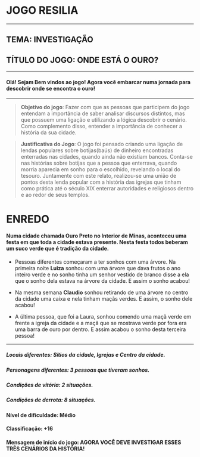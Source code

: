 # JOGO RESILIA

***
## **TEMA**: INVESTIGAÇÃO
## **TÍTULO DO JOGO**: ONDE ESTÁ O OURO?

---
#### Olá! Sejam Bem vindos ao jogo! Agora você embarcar numa jornada para descobrir onde se encontra o ouro!

---
> **Objetivo do jogo**: Fazer com que as pessoas que participem do jogo entendam a importância de saber analisar discursos distintos, mas que possuem uma ligação e utilizando a lógica descobrir o cenário. Como complemento disso, entender a importância de conhecer a história da sua cidade. 

> **Justificativa do Jogo**: O jogo foi pensado criando uma ligação de lendas populares sobre botijas(baús) de dinheiro encontradas enterradas nas cidades, quando ainda não existiam bancos. Conta-se nas histórias sobre botijas que a pessoa que enterrava, quando morria aparecia em sonho para o escolhido, revelando o local do tesouro. 
Juntamente com este relato, realizou-se uma união de pontos desta lenda popular com a história das igrejas que tinham como prática até o século XIX enterrar autoridades e religiosos dentro e ao redor de seus templos. 

# ENREDO

#### Numa cidade chamada Ouro Preto no Interior de Minas, aconteceu uma festa em que toda a cidade estava presente. Nesta festa todos beberam um suco verde que é tradição da cidade.
 + Pessoas diferentes começaram a ter sonhos com uma árvore. Na primeira noite **Luiza** sonhou com uma árvore que dava frutos o ano inteiro verde e no sonho tinha um senhor vestido de branco disse a ela que o sonho dela estava na árvore da cidade. E assim o sonho acabou!
 + Na mesma semana **Claudio** sonhou retirando de uma árvore no centro da cidade uma caixa e nela tinham maçãs verdes. E assim, o sonho dele acabou!

+ A última pessoa, que foi a Laura, sonhou comendo uma maçã verde em frente a igreja da cidade e a maçã que se mostrava verde por fora era uma barra de ouro por dentro. E assim acabou o sonho desta terceira pessoa!
---

##### Locais diferentes: Sítios da cidade, Igrejas e Centro da cidade.
##### Personagens diferentes: 3 pessoas que tiveram sonhos.
##### Condições de vitória: 2 situações.
##### Condições de derrota: 8 situações.

#### Nível de dificuldade: Médio
#### Classificação: +16

#### **Mensagem de início do jogo**: AGORA VOCÊ DEVE INVESTIGAR ESSES TRÊS CENÁRIOS DA HISTÓRIA!





